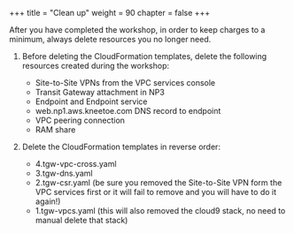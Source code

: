 +++
title = "Clean up"
weight = 90
chapter = false
+++

After you have completed the workshop, in order to keep charges to a minimum, always delete resources you no longer need.

1. Before deleting the CloudFormation templates, delete the following resources created during the workshop:
   - Site-to-Site VPNs from the VPC services console
   - Transit Gateway attachment in NP3
   - Endpoint and Endpoint service
   - web.np1.aws.kneetoe.com DNS record to endpoint
   - VPC peering connection
   - RAM share

1. Delete the CloudFormation templates in reverse order:
   - 4.tgw-vpc-cross.yaml
   - 3.tgw-dns.yaml
   - 2.tgw-csr.yaml (be sure you removed the Site-to-Site VPN form the VPC services first or it will fail to remove and you will have to do it again!)
   - 1.tgw-vpcs.yaml (this will also removed the cloud9 stack, no need to manual delete that stack)
